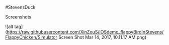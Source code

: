 #StevensDuck

Screenshots

![alt tag](https://raw.githubusercontent.com/XinZouS/iOSdemo_flappyBirdInStevens/FlappyChicken/Simulator Screen Shot Mar 14, 2017, 10.11.17 AM.png)




